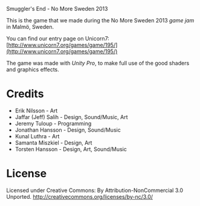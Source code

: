 Smuggler's End - No More Sweden 2013

This is the game that we made during the No More Sweden 2013 *game jam* in Malmö, Sweden.

You can find our entry page on Unicorn7:
[http://www.unicorn7.org/games/game/195/](http://www.unicorn7.org/games/game/195/)

The game was made with *Unity Pro*, to make full use of the good shaders and graphics effects.

# Credits

* Erik Nilsson - Art
* Jaffar (Jeff) Salih - Design, Sound/Music, Art
* Jeremy Tuloup - Programming
* Jonathan Hansson - Design, Sound/Music
* Kunal Luthra - Art
* Samanta Miszkiel - Design, Art
* Torsten Hansson - Design, Art, Sound/Music


# License

Licensed under Creative Commons: By Attribution-NonCommercial 3.0 Unported.
http://creativecommons.org/licenses/by-nc/3.0/
